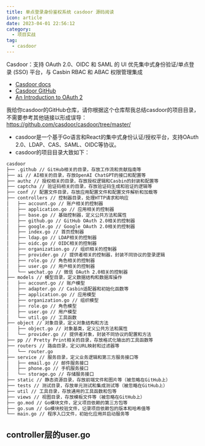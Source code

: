 ```yaml
---
title: 单点登录身份鉴权系统 casdoor 源码阅读
icon: article
date: 2023-04-01 22:56:12
category:
  - 项目实战
tag:
  - casdoor
---
```


Casdoor：支持 OAuth 2.0、OIDC 和 SAML 的 UI 优先集中式身份验证/单点登录 (SSO) 平台，与 Casbin RBAC 和 ABAC 权限管理集成

- [Casdoor docs](https://casdoor.org/zh/)
- [Casdoor GitHub](https://github.com/casdoor/casdoor/tree/master)
- [An Introduction to OAuth 2](https://www.digitalocean.com/community/tutorials/an-introduction-to-oauth-2#authorization-grant)

我给你casdoor的GitHub仓库，请你根据这个仓库帮我总结casdoor的项目目录，不需要参考其他链接以形成误导：https://github.com/casdoor/casdoor/tree/master/

- casdoor是一个基于Go语言和React的集中式身份认证/授权平台，支持OAuth 2.0、LDAP、CAS、SAML、OIDC等协议。
- casdoor的项目目录大致如下：
```bash
casdoor
├── .github // GitHub相关的目录，存放工作流和贡献指南等
├── ai // AI相关的目录，存放OpenAI ChatGPT的接口和配置等
├── authz // 授权相关的目录，存放授权逻辑和Casbin的封装和配置等
├── captcha // 验证码相关的目录，存放验证码生成和验证的逻辑等
├── conf // 配置文件目录，存放应用配置文件和配置文件解析和加载等
├── controllers // 控制器目录，处理HTTP请求和响应
│   ├── account.go // 账户相关的控制器
│   ├── application.go // 应用相关的控制器
│   ├── base.go // 基础控制器，定义公共方法和属性
│   ├── github.go // GitHub OAuth 2.0相关的控制器
│   ├── google.go // Google OAuth 2.0相关的控制器
│   ├── index.go // 首页控制器
│   ├── ldap.go // LDAP相关的控制器
│   ├── oidc.go // OIDC相关的控制器
│   ├── organization.go // 组织相关的控制器
│   ├── provider.go // 提供者相关的控制器，封装不同协议的登录逻辑
│   ├── role.go // 角色相关的控制器
│   ├── user.go // 用户相关的控制器
│   └── wechat.go // 微信 OAuth 2.0相关的控制器
├── models // 模型目录，定义数据结构和数据库操作
│   ├── account.go // 账户模型
│   ├── adapter.go // Casbin适配器和初始化函数等
│   ├── application.go // 应用模型
│   ├── organization.go // 组织模型
│   ├── role.go // 角色模型
│   ├── user.go // 用户模型
│   └── util.go // 工具函数
├── object // 对象目录，定义对象结构和方法
│   ├── object.go // 对象基类，定义公共方法和属性
│   └── provider.go // 提供者对象，封装不同协议的配置和方法
├── pp // Pretty Print相关的目录，存放格式化输出的工具函数等
├── routers // 路由目录，定义URL映射和过滤器等
│   └── router.go 
├── service // 服务目录，定义业务逻辑和第三方服务接口等
│   ├── email.go // 邮件服务接口
│   ├── phone.go // 手机服务接口
│   └── storage.go // 存储服务接口
├── static // 静态资源目录，存放前端文件和图片等（被忽略在GitHub上）
├── tests // 测试目录，存放单元测试和集成测试等（被忽略在GitHub上）
├── util // 工具目录，存放通用的工具函数和包等
├── views // 视图目录，存放模板文件等（被忽略在GitHub上）
├── go.mod // Go模块文件，定义项目依赖的第三方包等
├── go.sum // Go模块校验文件，记录项目依赖包的版本和哈希值等
└── main.go // 程序入口文件，初始化应用并启动服务等
```

## controller层的user.go